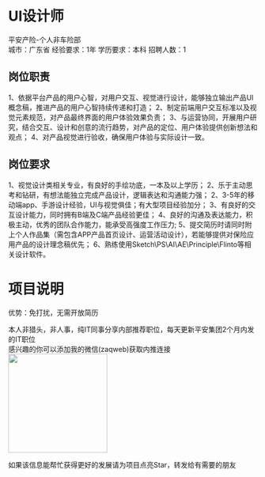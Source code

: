 # UI设计师
平安产险-个人非车险部  
城市：广东省 经验要求：1年 学历要求：本科  招聘人数：1

## 岗位职责
1、依据平台产品的用户心智，对用户交互、视觉进行设计，能够独立输出产品UI概念稿，推进产品的用户心智持续传递和打造；
 2、制定前端用户交互标准以及视觉元素规范，对产品最终界面的用户体验效果负责；
 3、与运营协同，开展用户研究，结合交互、设计和创意的流行趋势，对产品的定位、用户体验提供创新想法和观点；
 4、对产品视觉进行验收，确保用户体验与实际设计一致。

## 岗位要求
1、视觉设计类相关专业，有良好的手绘功底，一本及以上学历；
 2、乐于主动思考和钻研，有想法能独立完成产品设计，逻辑表达和沟通能力强；
 2、3-5年的移动端app、手游设计经验，UI与视觉俱佳；有大型项目经验加分；
 3、有良好的交互设计能力，同时拥有B端及C端产品经验更佳；
 4、良好的沟通及表达能力，积极主动，优秀的团队合作能力，能承受高强度工作压力;
 5、提交简历时请同时附上个人作品集（需包含APP产品首页设计、运营活动设计），若能够提供对保险应用产品的设计理念稿优先；
 6、熟练使用Sketch\PS\AI\AE\Principle\Flinto等相关设计软件。

# 项目说明

优势：免打扰，无需开放简历

本人非猎头，非人事，纯IT同事分享内部推荐职位，每天更新平安集团2个月内发的IT职位  
感兴趣的你可以添加我的微信(zaqweb)获取内推连接  
<img src="https://github.com/zaqweb/PA-IT-JOBS/blob/master/WechatICode.jpeg"  height="200" width="200">

如果该信息能帮忙获得更好的发展请为项目点亮Star，转发给有需要的朋友





